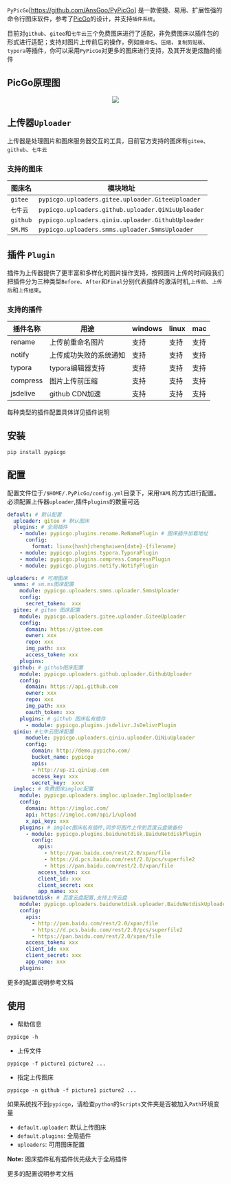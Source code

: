 `PyPicGo`[https://github.com/AnsGoo/PyPicGo] 是一款便捷、易用、扩展性强的命令行图床软件，参考了[PicGo](https://github.com/PicGo/PicGo-Core)的设计，并支持`插件系统`。

目前对`github`、`gitee`和`七牛云`三个免费图床进行了适配，非免费图床以插件包的形式进行适配；支持对图片上传前后的操作，例如`重命名`、`压缩`、`复制剪贴板`、`typora`等插件，你可以采用`PyPicGo`对更多的图床进行支持，及其开发更炫酷的插件

## PicGo原理图

<div align=center>
<img src="https://gitee.com/Ranger313/pbed/raw/master/img/ce9da59dc0436393cd8cca6b66a14f7d-image-20210811084828473-07add3.png"/>
</div>

## 上传器`Uploader`

上传器是处理图片和图床服务器交互的工具，目前官方支持的图床有`gitee`、`github`、`七牛云`


### 支持的图床

|图床名|模块地址|
|---|--|
| `gitee`|`pypicgo.uploaders.gitee.uploader.GiteeUploader`|
| `七牛云`|`pypicgo.uploaders.github.uploader.QiNiuUploader`|
| `github`|`pypicgo.uploaders.qiniu.uploader.GithubUploader`|
| `SM.MS`|`pypicgo.uploaders.smms.uploader.SmmsUploader`|

## 插件 `Plugin`

插件为上传器提供了更丰富和多样化的图片操作支持，按照图片上传的时间段我们把插件分为三种类型`Before`、`After`和`Final`分别代表插件的激活时机,`上传前`、`上传后`和`上传结束`。

### 支持的插件

|插件名称|用途|windows|linux|mac|
|--|--|--|--|--|
|rename|上传前重命名图片|支持|支持|支持|
|notify|上传成功失败的系统通知|支持|支持|支持|
|typora|typora编辑器支持|支持|支持|支持|
|compress|图片上传前压缩|支持|支持|支持|
|jsdelive|github CDN加速|支持|支持|支持|

每种类型的插件配置具体详见插件说明


## 安装

```shell
pip install pypicgo
```

## 配置

配置文件位于`/$HOME/.PyPicGo/config.yml`目录下，采用`YAML`的方式进行配置。必须配置上传器`uploader`,插件`plugins`的数量可选

```yaml
default: # 默认配置
  uploader: gitee # 默认图床
  plugins: # 全局插件
    - module: pypicgo.plugins.rename.ReNamePlugin # 图床插件加载地址
      config:
        format: liunx{hash}chenghaiwen{date}-{filename}
    - module: pypicgo.plugins.typora.TyporaPlugin
    - module: pypicgo.plugins.compress.CompressPlugin
    - module: pypicgo.plugins.notify.NotifyPlugin

uploaders: # 可用图床
  smms: # sm.ms图床配置
    module: pypicgo.uploaders.smms.uploader.SmmsUploader
    config:
      secret_token:  xxx
  gitee: # gitee 图床配置
    module: pypicgo.uploaders.gitee.uploader.GiteeUploader
    config:
      domain: https://gitee.com
      owner: xxx
      repo: xxx
      img_path: xxx
      access_token: xxx
    plugins:
  github: # github图床配置
    module: pypicgo.uploaders.github.uploader.GithubUploader
    config:
      domain: https://api.github.com
      owner: xxx
      repo: xxx
      img_path: xxx
      oauth_token: xxx
    plugins: # github 图床私有插件
      - module: pypicgo.plugins.jsdelivr.JsDelivrPlugin 
  qiniu: #七牛云图床配置
      moduele: pypicgo.uploaders.qiniu.uploader.QiNiuUploader
      config:
        domain: http://demo.pypicho.com/
        bucket_name: pypicgo
        apis:
        - http://up-z1.qiniup.com
        access_key: xxx
        secret_key:  xxxx
  imgloc: # 免费图床imgloc配置
    module: pypicgo.uploaders.imgloc.uploader.ImglocUploader
    config:
      domain: https://imgloc.com/
      api: https://imgloc.com/api/1/upload
      x_api_key: xxx
    plugins: # imgloc图床私有插件,同步将图片上传到百度云盘做备份
      - module: pypicgo.plugins.baidunetdisk.BaiduNetdiskPlugin
        config:
          apis:
            - http://pan.baidu.com/rest/2.0/xpan/file
            - https://d.pcs.baidu.com/rest/2.0/pcs/superfile2
            - https://pan.baidu.com/rest/2.0/xpan/file
          access_token: xxx
          client_id: xxx
          client_secret: xxx
          app_name: xxx
  baidunetdisk: # 百度云盘配置,支持上传云盘
    module: pypicgo.uploaders.baidunetdisk.uploader.BaiduNetdiskUploader
    config:
      apis:
        - http://pan.baidu.com/rest/2.0/xpan/file
        - https://d.pcs.baidu.com/rest/2.0/pcs/superfile2
        - https://pan.baidu.com/rest/2.0/xpan/file
      access_token: xxx
      client_id: xxx
      client_secret: xxx
      app_name: xxx
    plugins:
```

更多的配置说明参考文档

## 使用

- 帮助信息

```shell
pypicgo -h
```

- 上传文件

```shell
pypicgo -f picture1 picture2 ...
```

- 指定上传图床

```shell
pypicgo -n github -f picture1 picture2 ...
```

如果系统找不到`pypicgo`，请检查`python`的`Scripts`文件夹是否被加入`Path`环境变量


- `default.uploader`: 默认上传图床
- `default.plugins`: 全局插件
- `uploaders`: 可用图床配置

**Note:** 图床插件私有插件优先级大于全局插件

更多的配置说明参考文档
